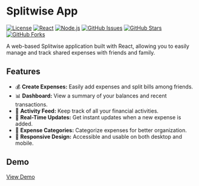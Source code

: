 

# Splitwise App

[![License](https://img.shields.io/badge/license-MIT-blue.svg)](https://github.com/your-username/splitwise-app/blob/main/LICENSE)
[![React](https://img.shields.io/badge/built%20with-React-blue.svg)](https://reactjs.org/)
[![Node.js](https://img.shields.io/badge/built%20with-Node.js-green.svg)](https://nodejs.org/)
[![GitHub Issues](https://img.shields.io/github/issues/your-username/splitwise-app.svg)](https://github.com/your-username/splitwise-app/issues)
[![GitHub Stars](https://img.shields.io/github/stars/your-username/splitwise-app.svg)](https://github.com/your-username/splitwise-app/stargazers)
[![GitHub Forks](https://img.shields.io/github/forks/your-username/splitwise-app.svg)](https://github.com/your-username/splitwise-app/network)

A web-based Splitwise application built with React, allowing you to easily manage and track shared expenses with friends and family.

## Features

- 💰 **Create Expenses:** Easily add expenses and split bills among friends.
- 📊 **Dashboard:** View a summary of your balances and recent transactions.
- 📝 **Activity Feed:** Keep track of all your financial activities.
- 🔄 **Real-Time Updates:** Get instant updates when a new expense is added.
- 📂 **Expense Categories:** Categorize expenses for better organization.
- 📱 **Responsive Design:** Accessible and usable on both desktop and mobile.


## Demo

[View Demo](https://your-splitwise-app-demo-url.com)



